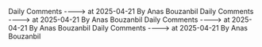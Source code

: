 Daily Comments ---->          at      2025-04-21 By Anas Bouzanbil
Daily Comments ---->          at      2025-04-21 By Anas Bouzanbil
Daily Comments ---->          at      2025-04-21 By Anas Bouzanbil
Daily Comments ---->          at      2025-04-21 By Anas Bouzanbil
